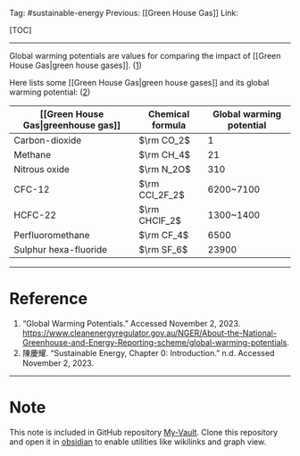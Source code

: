 Tag: #sustainable-energy 
Previous: [[Green House Gas]]
Link: 

[TOC]

---

Global warming potentials are values for comparing the impact of [[Green House Gas|green house gases]]. (<u>1</u>)

Here lists some [[Green House Gas|green house gases]] and its global warming potential: (<u>2</u>)

| [[Green House Gas\|greenhouse gas]] | Chemical formula | Global warming potential |
| ----------------------------------- | ---------------- | ------------------------ |
| Carbon-dioxide                      | $\rm CO_2$       | 1                        |
| Methane                             | $\rm CH_4$       | 21                       |
| Nitrous oxide                       | $\rm N_2O$       | 310                      |
| CFC-12                              | $\rm CCl_2F_2$   | 6200~7100                |
| HCFC-22                             | $\rm CHClF_2$    | 1300~1400                |
| Perfluoromethane                    | $\rm CF_4$       | 6500                     |
| Sulphur hexa-fluoride               | $\rm SF_6$       | 23900                    | 

---

# Reference

1. “Global Warming Potentials.” Accessed November 2, 2023. https://www.cleanenergyregulator.gov.au/NGER/About-the-National-Greenhouse-and-Energy-Reporting-scheme/global-warming-potentials.
2. 陳慶耀. “Sustainable Energy, Chapter 0: Introduction.” n.d. Accessed November 2, 2023.

---

# Note

This note is included in GitHub repository [My-Vault](https://github.com/LittleD3092/My-Vault.git). Clone this repository and open it in [obsidian](https://obsidian.md/) to enable utilities like wikilinks and graph view.